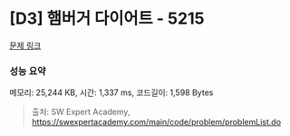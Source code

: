 # [D3] 햄버거 다이어트 - 5215 

[문제 링크](https://swexpertacademy.com/main/code/problem/problemDetail.do?contestProbId=AWT-lPB6dHUDFAVT) 

### 성능 요약

메모리: 25,244 KB, 시간: 1,337 ms, 코드길이: 1,598 Bytes



> 출처: SW Expert Academy, https://swexpertacademy.com/main/code/problem/problemList.do